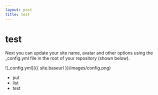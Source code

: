 ```yaml
---
layout: post
title: test
---
```


# test

Next you can update your site name, avatar and other options using the _config.yml file in the root of your repository (shown below).

![_config.yml]({{ site.baseurl }}/images/config.png)

- put
- list
- test
